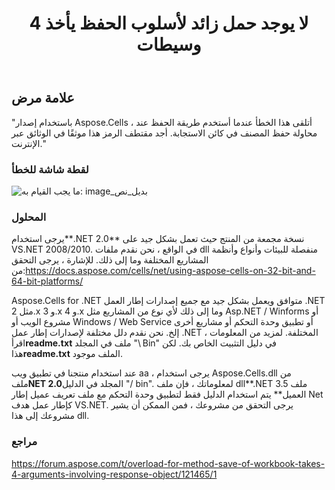 ﻿---
title: لا يوجد حمل زائد لأسلوب الحفظ يأخذ 4 وسيطات
type: docs
weight: 70
url: /ar/net/no-overload-for-method-save-takes-4-arguments/
---
## **علامة مرض**

"باستخدام إصدار Aspose.Cells ، أتلقى هذا الخطأ عندما أستخدم طريقة الحفظ عند محاولة حفظ المصنف في كائن الاستجابة. أجد مقتطف الرمز هذا موثقًا في الوثائق عبر الإنترنت."

### **لقطة شاشة للخطأ**

![ما يجب القيام به: image_بديل_نص](no-overload-for-method-save-takes-4-arguments_1.png)

### **المحلول**

 يرجى استخدام**.NET 2.0** نسخة مجمعة من المنتج حيث تعمل بشكل جيد على VS.NET 2008/2010. في الواقع ، نحن نقدم ملفات dll منفصلة للبيئات وأنواع وأنظمة المشاريع المختلفة وما إلى ذلك. للإشارة ، يرجى التحقق من:<https://docs.aspose.com/cells/net/using-aspose-cells-on-32-bit-and-64-bit-platforms/>

 Aspose.Cells for .NET متوافق ويعمل بشكل جيد مع جميع إصدارات إطار العمل .NET مثل 2.x و 3.x و 4.x وما إلى ذلك لأي نوع من المشاريع مثل Asp.NET / Winforms أو مشروع الويب أو Windows / Web Service أو تطبيق وحدة التحكم أو مشاريع أخرى إلخ. نحن نقدم دلل مختلفة لإصدارات إطار عمل .NET المختلفة. لمزيد من المعلومات ، اقرأ**readme.txt** ملف في المجلد "\ Bin" في دليل التثبيت الخاص بك. لكن هذا**readme.txt** الملف موجود.

 عند استخدام منتجنا في تطبيق ويب aa ، يرجى استخدام Aspose.Cells.dll من ملف**NET 2.0**المجلد في الدليل "/ bin". لمعلوماتك ، فإن ملف dll**.NET 3.5 ملف العميل** يتم استخدام الدليل فقط لتطبيق وحدة التحكم مع ملف تعريف عميل إطار Net كإطار عمل هدف VS.NET. يرجى التحقق من مشروعك ، فمن الممكن أن يشير مشروعك إلى هذا dll.

### **مراجع**

<https://forum.aspose.com/t/overload-for-method-save-of-workbook-takes-4-arguments-involving-response-object/121465/1>
